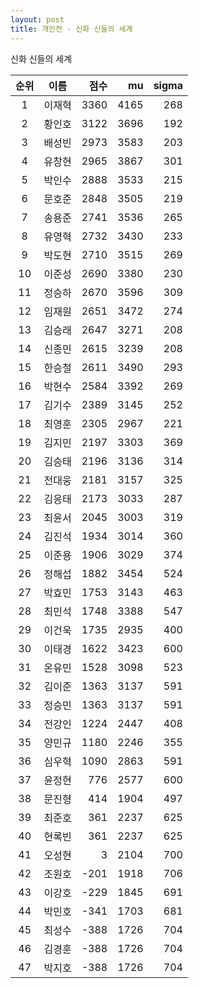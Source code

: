 ```yaml
---
layout: post
title: 개인전 - 신화 신들의 세계
---
```


신화 신들의 세계

| 순위 | 이름 | 점수 | mu | sigma |
|:---:|:---:|---:|---:|---:|
| 1 | 이재혁 | 3360 | 4165 | 268 |
| 2 | 황인호 | 3122 | 3696 | 192 |
| 3 | 배성빈 | 2973 | 3583 | 203 |
| 4 | 유창현 | 2965 | 3867 | 301 |
| 5 | 박인수 | 2888 | 3533 | 215 |
| 6 | 문호준 | 2848 | 3505 | 219 |
| 7 | 송용준 | 2741 | 3536 | 265 |
| 8 | 유영혁 | 2732 | 3430 | 233 |
| 9 | 박도현 | 2710 | 3515 | 269 |
| 10 | 이준성 | 2690 | 3380 | 230 |
| 11 | 정승하 | 2670 | 3596 | 309 |
| 12 | 임재원 | 2651 | 3472 | 274 |
| 13 | 김승래 | 2647 | 3271 | 208 |
| 14 | 신종민 | 2615 | 3239 | 208 |
| 15 | 한승철 | 2611 | 3490 | 293 |
| 16 | 박현수 | 2584 | 3392 | 269 |
| 17 | 김기수 | 2389 | 3145 | 252 |
| 18 | 최영훈 | 2305 | 2967 | 221 |
| 19 | 김지민 | 2197 | 3303 | 369 |
| 20 | 김승태 | 2196 | 3136 | 314 |
| 21 | 전대웅 | 2181 | 3157 | 325 |
| 22 | 김응태 | 2173 | 3033 | 287 |
| 23 | 최윤서 | 2045 | 3003 | 319 |
| 24 | 김진석 | 1934 | 3014 | 360 |
| 25 | 이준용 | 1906 | 3029 | 374 |
| 26 | 정해섭 | 1882 | 3454 | 524 |
| 27 | 박효민 | 1753 | 3143 | 463 |
| 28 | 최민석 | 1748 | 3388 | 547 |
| 29 | 이건욱 | 1735 | 2935 | 400 |
| 30 | 이태경 | 1622 | 3423 | 600 |
| 31 | 온유민 | 1528 | 3098 | 523 |
| 32 | 김이준 | 1363 | 3137 | 591 |
| 33 | 정승민 | 1363 | 3137 | 591 |
| 34 | 전강인 | 1224 | 2447 | 408 |
| 35 | 양민규 | 1180 | 2246 | 355 |
| 36 | 심우혁 | 1090 | 2863 | 591 |
| 37 | 윤정현 | 776 | 2577 | 600 |
| 38 | 문진형 | 414 | 1904 | 497 |
| 39 | 최준호 | 361 | 2237 | 625 |
| 40 | 현록빈 | 361 | 2237 | 625 |
| 41 | 오성현 | 3 | 2104 | 700 |
| 42 | 조원호 | -201 | 1918 | 706 |
| 43 | 이강호 | -229 | 1845 | 691 |
| 44 | 박민호 | -341 | 1703 | 681 |
| 45 | 최성수 | -388 | 1726 | 704 |
| 46 | 김경훈 | -388 | 1726 | 704 |
| 47 | 박지호 | -388 | 1726 | 704 |
